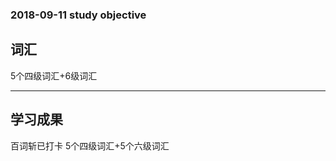 ### 2018-09-11 study objective
## 词汇<br>
5个四级词汇+6级词汇<br>

-------
## 学习成果<br>
百词斩已打卡 5个四级词汇+5个六级词汇<br>
